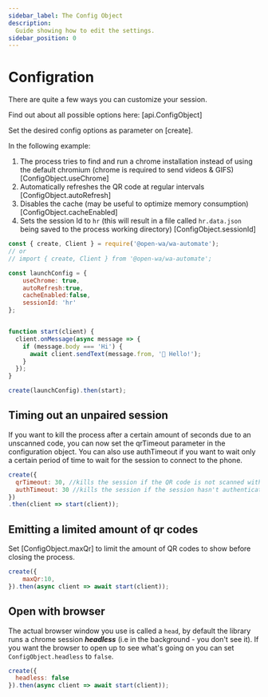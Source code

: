 ```yaml
---
sidebar_label: The Config Object
description:
  Guide showing how to edit the settings.
sidebar_position: 0
---
```


# Configration

There are quite a few ways you can customize your session.

Find out about all possible options here: [api.ConfigObject]

Set the desired config options as parameter on [create].

In the following example:

1. The process tries to find and run a chrome installation instead of using the default chromium (chrome is required to send videos & GIFS) [ConfigObject.useChrome]
2. Automatically refreshes the QR code at regular intervals [ConfigObject.autoRefresh]
3. Disables the cache (may be useful to optimize memory consumption) [ConfigObject.cacheEnabled]
4. Sets the session Id to `hr` (this will result in a file called `hr.data.json` being saved to the process working directory) [ConfigObject.sessionId]

```javascript
const { create, Client } = require('@open-wa/wa-automate');
// or
// import { create, Client } from '@open-wa/wa-automate';

const launchConfig = {
    useChrome: true,
    autoRefresh:true,
    cacheEnabled:false,
    sessionId: 'hr'
};


function start(client) {
  client.onMessage(async message => {
    if (message.body === 'Hi') {
      await client.sendText(message.from, '👋 Hello!');
    }
  });
}

create(launchConfig).then(start);

```

## Timing out an unpaired session

If you want to kill the process after a certain amount of seconds due to an unscanned code, you can now set the qrTimeout parameter in the configuration object. You can also use authTimeout if you want to wait only a certain period of time to wait for the session to connect to the phone.

```javascript
create({
  qrTimeout: 30, //kills the session if the QR code is not scanned within 30 seconds.
  authTimeout: 30 //kills the session if the session hasn't authentication 30 seconds (e.g If the session has the right credentials but the phone is off).
})
.then(client => start(client));
```

## Emitting a limited amount of qr codes

Set [ConfigObject.maxQr] to limit the amount of QR codes to show before closing the process.

```javascript
create({
    maxQr:10,
}).then(async client => await start(client));
```

## Open with browser

The actual browser window you use is called a `head`, by default the library runs a chrome session ***headless*** (i.e in the background - you don't see it). If you want the browser to open up to see what's going on you can set `ConfigObject.headless` to `false`.

```javascript
create({
  headless: false
}).then(async client => await start(client));
```
